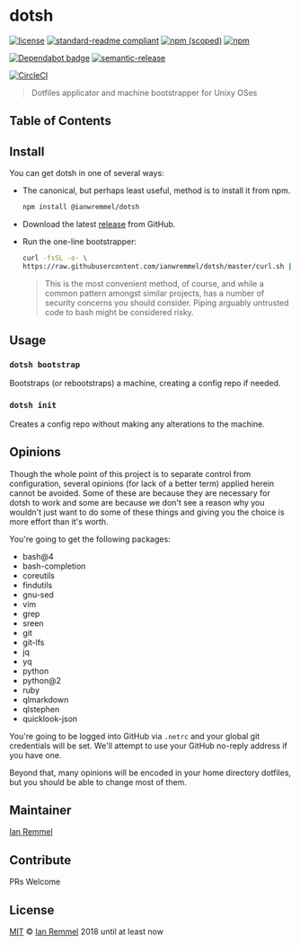 # dotsh

<!-- THIS FILE WAS GENERATED BY @ianwremmel/proj. PLEASE DO NOT REMOVE ANY COMMENTS THAT BEGING WITH "PROJ" -->

<!-- (optional) Put banner here -->

<!-- PROJ: Badges Start -->

[![license](https://img.shields.io/github/license/ianwremmel/dotsh.svg)](https://github.com/ianwremmel/dotsh/blob/master/LICENSE)
[![standard-readme compliant](https://img.shields.io/badge/readme%20style-standard-brightgreen.svg?style=flat-square)](https://github.com/RichardLitt/standard-readme)
[![npm (scoped)](https://img.shields.io/npm/v/@ianwremmel/dotsh.svg)](https://www.npmjs.com/package/@ianwremmel/dotsh)
[![npm](https://img.shields.io/npm/dm/@ianwremmel/dotsh.svg)](https://www.npmjs.com/package/@ianwremmel/dotsh)

[![Dependabot badge](https://img.shields.io/badge/Dependabot-active-brightgreen.svg)](https://dependabot.com/)
[![semantic-release](https://img.shields.io/badge/%20%20%F0%9F%93%A6%F0%9F%9A%80-semantic--release-e10079.svg)](https://github.com/semantic-release/semantic-release)

[![CircleCI](https://circleci.com/gh/ianwremmel/dotsh.svg?style=svg)](https://circleci.com/gh/ianwremmel/dotsh)

<!-- PROJ: Badges End -->

> Dotfiles applicator and machine bootstrapper for Unixy OSes

## Table of Contents

<!-- toc -->

<!-- tocstop -->

## Install

You can get dotsh in one of several ways:

-   The canonical, but perhaps least useful, method is to install it from npm.

    ```bash
    npm install @ianwremmel/dotsh
    ```

-   Download the latest
    [release](https://github.com/ianwremmel/dotsh/releases/latest) from GitHub.

-   Run the one-line bootstrapper:

    ```bash
    curl -fsSL -o- \
    https://raw.githubusercontent.com/ianwremmel/dotsh/master/curl.sh | bash
    ```

    > This is the most convenient method, of course, and while a common pattern
    > amongst similar projects, has a number of security concerns you should
    > consider. Piping arguably untrusted code to bash might be considered
    > risky.

## Usage

### `dotsh bootstrap`

Bootstraps (or rebootstraps) a machine, creating a config repo if needed.

### `dotsh init`

Creates a config repo without making any alterations to the machine.

## Opinions

Though the whole point of this project is to separate control from
configuration, several opinions (for lack of a better term) applied herein
cannot be avoided. Some of these are because they are necessary for dotsh to
work and some are because we don't see a reason why you wouldn't just want to do
some of these things and giving you the choice is more effort than it's worth.

You're going to get the following packages:

-   bash@4
-   bash-completion
-   coreutils
-   findutils
-   gnu-sed
-   vim
-   grep
-   sreen
-   git
-   git-lfs
-   jq
-   yq
-   python
-   python@2
-   ruby
-   qlmarkdown
-   qlstephen
-   quicklook-json

You're going to be logged into GitHub via `.netrc` and your global git
credentials will be set. We'll attempt to use your GitHub no-reply address if
you have one.

Beyond that, many opinions will be encoded in your home directory dotfiles, but
you should be able to change most of them.

## Maintainer

[Ian Remmel](https://github.com/ianwremmel)

## Contribute

PRs Welcome

## License

[MIT](LICENSE) &copy; [Ian Remmel](https://github.com/ianwremmel) 2018 until at
least now
